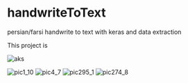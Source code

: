 # handwriteToText
persian/farsi handwrite to text with keras and data extraction

This project is 

![aks](https://user-images.githubusercontent.com/47675705/134967402-9fc4c344-336b-4532-a917-20b89d5ba001.jpg)


![pic1_10](https://user-images.githubusercontent.com/47675705/134947355-82918cca-3223-4371-9084-0952665bcb09.png)                    ![pic4_7](https://user-images.githubusercontent.com/47675705/134947407-c31aa19e-74f1-4f15-9f9f-55d25964c725.png)                   ![pic295_1](https://user-images.githubusercontent.com/47675705/134947605-9592e9f1-eba0-4a00-b00b-9105f575e691.png)                    ![pic274_8](https://user-images.githubusercontent.com/47675705/134952721-ea57c389-2c23-4372-b981-d394a6559da2.png)


